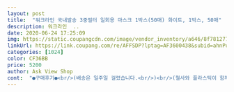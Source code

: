 ```yaml
---
layout: post 
title:  "워크라인 국내발송 3중필터 일회용 마스크 1박스(50매) 화이트, 1박스, 50매" 
description: 워크라인  ..
date: 2020-06-24 17:25:09 
img: https://static.coupangcdn.com/image/vendor_inventory/a646/8f7812770ce1ebb8581b943e887c25d5f7a1bdfa539b291ea5a95cfc3c74.jpg 
linkUrl: https://link.coupang.com/re/AFFSDP?lptag=AF3600438&subid=ahnPublicAsk&pageKey=1519402952&itemId=2607222129&vendorItemId=70591849393&traceid=V0-113-de15457723b5550d 
categories: [1024] 
color: CF36BB 
price: 5200 
author: Ask View Shop 
cont:  "●구매후기●<br/>(배송은 일주일 걸렸습니다.<br/>)<br/>(철사와 플라스틱이 함께 있어서)<br/>가격더 내려주시면 또 주문하러 오겠습니다^^<br/>가격이 저렴해서 좋았구요<br/>각각 포장 되어 있어서 상당히 마음에 들어요.<br/><br/>갯수 및 불량을 확인하지는 않았습니다.<br/><br/>검은색도 50개 좋아요^^<br/>구매하였는데,<br/>급격히 있어서 비용을 다른 사람보다<br/>끈이 한개 끊어진것이 왔지만 가격에 비하면 그또한 뭐 하나쯤은 눈감을수있습니다 ㅎㅎ<br/>냄새도 나지 않구요,<br/>냄새없었구요<br/>넉넉하여 귀도 아프지 않습니다.<br/><br/>느렸던 것을 제외하고는<br/>다른 곳에서 유사한 마스크들을<br/>다만, 마스크 가격 오름과 내림이<br/>다음에 재구매 의사 있습니다.<br/> ^^<br/>더 지불한 사람들은 조금 서운할 듯합니다.<br/><br/>마스크 재질이 가벼운 재질이라<br/>마스크 품질은 매우 만족하여<br/>만족입니다.<br/><br/>모양이 완전하게 잘 잡히지는 않습니다.<br/><br/>문제는 각각 포장 하느라 부피가 늘어나서 그런건지<br/>배송 때문에 별 한개를 뺐구요<br/>보통 일회용 재질 그대로이니 감사하시면됩니다<br/>비 의료용이라서 좀 그렇지만 한개씩 개별포장인건<br/>비싼 마스크 생각하심 안되구요<br/>상자가 뚱뚱해서 잘 닫기지가 않아요.<br/><br/>상품 받아보고 알았네요.<br/>.<br/><br/>상품은 좀 얇은편입니다<br/>어차피 일회용이고  하루쓰고 버릴꺼라  그런대로 감사합니다<br/>요즘처럼 날이 더워지는 때에<br/>이건 사진 참고하세요.<br/><br/>이곳에서 마스크 주문 여러번했는데요 이번에 제일 싼 가격으로 구매했어요<br/>이쪽 판매자 이외에도<br/>이틀 전에는 50매에 4,900원 했었고,<br/>잘 쓰겠습니다<br/>저는 4900원씩  두박스 주문해서 받았구요<br/>저는 50매에 8,300원에 구매했습니다.<br/><br/>제품만 본다면 별 다섯개를 드리고 싶습니다.<br/><br/>주문량이 많아 배송이 상대적(?)으로<br/>지금은 50매에 14,900원이네요.<br/> 헛헛<br/>지금처럼 더운 여름에 쓰기엔 얇아서 괜찮습니다<br/>착용하기에 제격입니다.<br/><br/>코 지지대 부분은<br/>크기도 성인 여자가 착용하였을 경우<br/>하지만 질이 고급스러워 보이진 않습니다 ㅋㅋ<br/>한개씩 개별 비닐포장해서 서랍에 넣어놨는데 식구들이 한개씩 꺼내쓸때 기분이 좋을것같아요 ㅎㅎ<br/>" 
---
```

